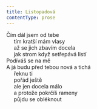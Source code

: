 ```yaml
---
title: Listopadová
contentType: prose
---
```


<section>

Čím dál jsem od tebe  
     tím kratší mám vlasy  
     až se jich zbavím docela  
     jak strom když setřepává listí  
Podíváš se na mě  
A já budu před tebou nová a tichá  
     řeknu ti  
     pořád ještě  
     ale jen docela málo  
     a protože pokrčíš rameny  
     půjdu se obléknout

</section>
